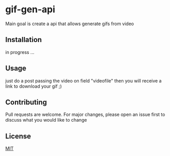 # gif-gen-api

Main goal is create a api that allows generate gifs from video

## Installation

in progress ...

## Usage

just do a post passing the video on field "videofile" then you will receive a link to download your gif ;)

## Contributing
Pull requests are welcome. For major changes, please open an issue first to discuss what you would like to change

## License
[MIT](https://choosealicense.com/licenses/mit/)
